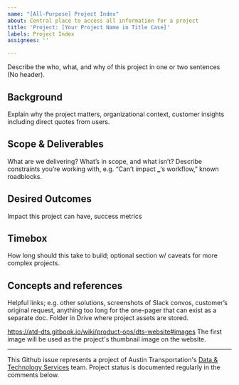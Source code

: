 ```yaml
---
name: "[All-Purpose] Project Index"
about: Central place to access all information for a project
title: 'Project: [Your Project Name in Title Case]'
labels: Project Index
assignees: ''

---
```

Describe the who, what, and why of this project in one or two sentences (No header).

## Background

Explain why the project matters, organizational context, customer insights including direct quotes from users.

## Scope & Deliverables

What are we delivering? What’s in scope, and what isn’t? Describe constraints you’re working with, e.g. “Can’t impact **\_**‘s workflow,” known roadblocks.

## Desired Outcomes

Impact this project can have, success metrics

## Timebox

How long should this take to build; optional section w/ caveats for more complex projects.

## Concepts and references

Helpful links; e.g. other solutions, screenshots of Slack convos, customer’s original request, anything too long for the one-pager that can exist as a separate doc. Folder in Drive where project assets are stored.

<!-- + Image  (No Header) (No Header) + -->
https://atd-dts.gitbook.io/wiki/product-ops/dts-website#images
The first image will be used as the project's thumbnail image on the website.

---
This Github issue represents a project of Austin Transportation's [Data & Technology Services](https://austinmobility.io/) team. Project status is documented regularly in the comments below.

<!-- Don't forget to: 
- Add a new "Project:" label here: https://github.com/cityofaustin/atd-data-tech/labels. Use the hex code #3D3D3D. 
- Add a project evaluation here: https://atd.knack.com/dts#project-evaluation/
-->
